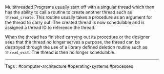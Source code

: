 Multithreaded Programs usually start off with a singular thread which then has the ability to call a routine to create another thread such as `thread_create`. This routine usually takes a procedure as an argument for the thread to carry out. The created thread is now schedulable and is assigned a thread ID to reference the thread.

When the thread has finished carrying out its procedure or the designer sees that the thread no longer serves a purpose, the thread can be destroyed through the use of a library defined deletion routine such as `thread_exit`. The thread is then no longer schedulable. 
___
Tags : #computer-architecture #operating-systems #processes